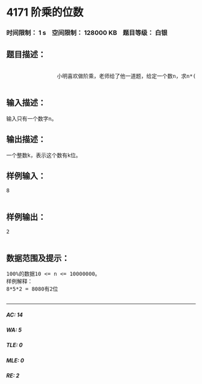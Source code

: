 # 4171 阶乘的位数   
### 时间限制： 1 s&nbsp;&nbsp;&nbsp;&nbsp;空间限制： 128000 KB&nbsp;&nbsp;&nbsp;&nbsp;题目等级： 白银  
## 题目描述：  

<pre>
             
                小明喜欢做阶乘，老师给了他一道题，给定一个数n，求n*(n-3)*(n-6)*(n-9)*...*k，k∈{2, 3, 4}的位数。  

</pre>
  
  
## 输入描述：  

<pre>
输入只有一个数字n。
</pre>
  
  
## 输出描述：  

<pre>
一个整数k，表示这个数有k位。
</pre>
  
  
## 样例输入：  

<pre>
8  

</pre>
  
  
## 样例输出：  

<pre>
2  

</pre>
  
  
## 数据范围及提示：  

<pre>
100%的数据10 <= n <= 10000000。  
样例解释：  
8*5*2 = 8080有2位  

</pre>
  
  
***  

##### AC: 14  
##### WA: 5  
##### TLE: 0  
##### MLE: 0  
##### RE: 2  
